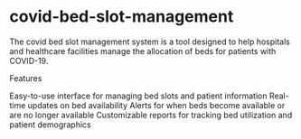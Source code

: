 # covid-bed-slot-management

The covid bed slot management system is a tool designed to help hospitals and healthcare facilities manage the allocation of beds for patients with COVID-19.

Features

Easy-to-use interface for managing bed slots and patient information
Real-time updates on bed availability
Alerts for when beds become available or are no longer available
Customizable reports for tracking bed utilization and patient demographics
